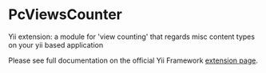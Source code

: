 PcViewsCounter
==============

Yii extension: a module for 'view counting' that regards misc content types on your yii based application

Please see full documentation on the official Yii Framework [extension page](http://www.yiiframework.com/extension/pcviewscounter/).